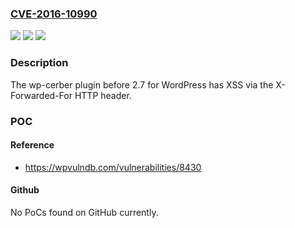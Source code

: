 ### [CVE-2016-10990](https://cve.mitre.org/cgi-bin/cvename.cgi?name=CVE-2016-10990)
![](https://img.shields.io/static/v1?label=Product&message=n%2Fa&color=blue)
![](https://img.shields.io/static/v1?label=Version&message=n%2Fa&color=blue)
![](https://img.shields.io/static/v1?label=Vulnerability&message=n%2Fa&color=brighgreen)

### Description

The wp-cerber plugin before 2.7 for WordPress has XSS via the X-Forwarded-For HTTP header.

### POC

#### Reference
- https://wpvulndb.com/vulnerabilities/8430

#### Github
No PoCs found on GitHub currently.

